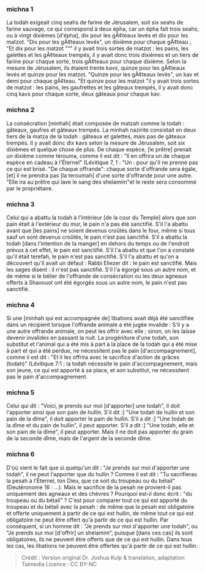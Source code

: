 
### michna 1
La todah exigeait cinq seahs de farine de Jérusalem, soit six seahs de farine sauvage, ce qui correspond à deux épha, car un épha fait trois seahs, ou à vingt dixièmes [d'épha], dix pour les gÃ¢teaux levés et dix pour les matzot. "Dix pour les gÃ¢teaux levés", un dixième pour chaque gÃ¢teau ; "Et dix pour les matzot """ il y avait trois sortes de matzot : les pains, les galettes et les gÃ¢teaux trempés, il y avait donc trois dixièmes et un tiers de farine pour chaque sorte, trois gÃ¢teaux pour chaque dixième. Selon la mesure de Jérusalem, ils étaient trente kavs, quinze pour les gÃ¢teaux levés et quinze pour les matzot. "Quinze pour les gÃ¢teaux levés", un kav et demi pour chaque gÃ¢teau. "Et quinze pour les matzot "il y avait trois sortes de matzot : les pains, les gaufrettes et les gâteaux trempés, il y avait donc cinq kavs pour chaque sorte, deux gâteaux pour chaque kav.

### michna 2
La consécration [minhah] était composée de matzah comme la todah : gâteaux, gaufres et gâteaux trempés. La minhah nazirite consistait en deux tiers de la matza de la todah : gâteaux et galettes, mais pas de gâteaux trempés. Il y avait donc dix kavs selon la mesure de Jérusalem, soit six dixièmes et quelque chose de plus. De chaque espèce, [le prêtre] prenait un dixième comme térouma, comme il est dit : "Il en offrira un de chaque espèce en cadeau à l'Éternel" (Lévitique 7, 1 : "Un : pour qu'il ne prenne pas ce qui est brisé. "De chaque offrande": chaque sorte d'offrande sera égale, [et] il ne prendra pas [la teroumah] d'une sorte d'offrande pour une autre. "Elle ira au prêtre qui lave le sang des shelamim"et le reste sera consommé par le propriétaire.

### michna 3
Celui qui a abattu la todah à l'intérieur [de la cour du Temple] alors que son pain était à l'extérieur du mur, le pain n'a pas été sanctifié. S'il l'a abattu avant que [les pains] ne soient devenus croûtés dans le four, même si tous sauf un sont devenus croûtés, le pain n'est pas sanctifié. S'il a abattu la todah [dans l'intention de la manger] en dehors du temps ou de l'endroit prévus à cet effet, le pain est sanctifié. S'il l'a abattu et que l'on a constaté qu'il était terefah, le pain n'est pas sanctifié. S'il l'a abattu et qu'on a découvert qu'il avait un défaut : Rabbi Eliezer dit : le pain est sanctifié. Mais les sages disent : il n'est pas sanctifié. S'il l'a égorgé sous un autre nom, et de même si le bélier de l'offrande de consécration ou les deux agneaux offerts à Shavouot ont été égorgés sous un autre nom, le pain n'est pas sanctifié.

### michna 4
Si une [minhah qui est accompagnée de] libations avait déjà été sanctifiée dans un récipient lorsque l'offrande animale a été jugée invalide : S'il y a une autre offrande animale, on peut les offrir avec elle ; sinon, on les laisse devenir invalides en passant la nuit. La progéniture d'une todah, son substitut et l'animal qui a été mis à part à la place de la todah qui a été mise à part et qui a été perdue, ne nécessitent pas le pain [d'accompagnement], comme il est dit : "Et il les offrira avec le sacrifice d'action de grâces (todah)" (Lévitique 7:1 ; la todah nécessite le pain d'accompagnement, mais son jeune, ce qui est apporté à sa place, et son substitut, ne nécessitent pas le pain d'accompagnement.

### michna 5
Celui qui dit : "Voici, je prends sur moi [d'apporter] une todah", il doit l'apporter ainsi que son pain de hullin. S'il dit :] "Une todah de hullin et son pain de la dîme", il doit apporter le pain de hullin. S'il a dit :] "Une todah de la dîme et du pain de hullin", il peut apporter. S'il a dit :] "Une todah, elle et son pain de la dîme", il peut apporter. Mais il ne doit pas apporter du grain de la seconde dîme, mais de l'argent de la seconde dîme.

### michna 6
D'où vient le fait que si quelqu'un dit : "Je prends sur moi d'apporter une todah", il ne peut l'apporter que du hullin ? Comme il est dit : "Tu sacrifieras la pesah à l'Éternel, ton Dieu, que ce soit du troupeau ou du bétail" (Deutéronome 16 : ...). Mais le sacrifice de la pesah ne provient-il pas uniquement des agneaux et des chèvres ? Pourquoi est-il donc écrit : "du troupeau ou du bétail" ? C'est pour comparer tout ce qui est apporté du troupeau et du bétail avec la pesah : de même que la pesah est obligatoire et offerte uniquement à partir de ce qui est hullin, de même tout ce qui est obligatoire ne peut être offert qu'à partir de ce qui est hullin. Par conséquent, si un homme dit : "Je prends sur moi d'apporter une todah", ou "Je prends sur moi [d'offrir] un shelamim", puisque [dans ces cas] ils sont obligatoires, ils ne peuvent être offerts que de ce qui est hullin. Dans tous les cas, les libations ne peuvent être offertes qu'à partir de ce qui est hullin.

>Crédit : Version original Dr. Joshua Kulp & translation, adaptation Talmedia
>Licence : CC BY-NC